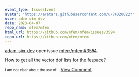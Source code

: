 ```yaml
---
event_type: IssuesEvent
avatar: "https://avatars.githubusercontent.com/u/76020022?"
user: adam-sim-dev
date: 2023-04-07
repo_name: mfem/mfem
html_url: https://github.com/mfem/mfem/issues/3594
repo_url: https://github.com/mfem/mfem
---
```


<a href='https://github.com/adam-sim-dev' target='_blank'>adam-sim-dev</a> open issue <a href='https://github.com/mfem/mfem/issues/3594' target='_blank'>mfem/mfem#3594</a>.

<p>How to get all the vector dof lists for the fespace?</p><small>I am not clear about the use of...</small><a href='https://github.com/mfem/mfem/issues/3594' target='_blank'>View Comment</a>